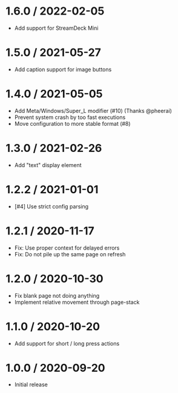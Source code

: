 # 1.6.0 / 2022-02-05

  * Add support for StreamDeck Mini

# 1.5.0 / 2021-05-27

  * Add caption support for image buttons

# 1.4.0 / 2021-05-05

  * Add Meta/Windows/Super\_L modifier (#10) (Thanks @pheerai)
  * Prevent system crash by too fast executions
  * Move configuration to more stable format (#8)

# 1.3.0 / 2021-02-26

  * Add "text" display element

# 1.2.2 / 2021-01-01

  * [#4] Use strict config parsing

# 1.2.1 / 2020-11-17

  * Fix: Use proper context for delayed errors
  * Fix: Do not pile up the same page on refresh

# 1.2.0 / 2020-10-30

  * Fix blank page not doing anything
  * Implement relative movement through page-stack

# 1.1.0 / 2020-10-20

  * Add support for short / long press actions

# 1.0.0 / 2020-09-20

  * Initial release
